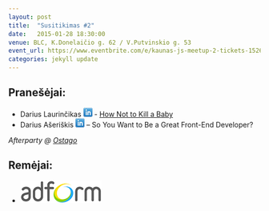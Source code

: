 ```yaml
---
layout: post
title:  "Susitikimas #2"
date:   2015-01-28 18:30:00
venue: BLC, K.Donelaičio g. 62 / V.Putvinskio g. 53
event_url: https://www.eventbrite.com/e/kaunas-js-meetup-2-tickets-15269923753
categories: jekyll update
---
```

## Pranešėjai:

 * Darius Laurinčikas [![LinkedIn](img/icon-linkedin.png)](https://www.linkedin.com/in/darxx) - [How Not to Kill a Baby](http://slides.com/dariuslaurincikas/how-not-to-kill-a-baby#/)
 * Darius Ašeriškis [![LinkedIn](img/icon-linkedin.png)](https://www.linkedin.com/pub/darius-ašeriškis/53/553/232) – So You Want to Be a Great Front-End Developer?

*Afterparty @ [Ostago](https://www.facebook.com/ostagoLT)*

## Remėjai:

 * ![Adform](img/adform-logo.jpg)